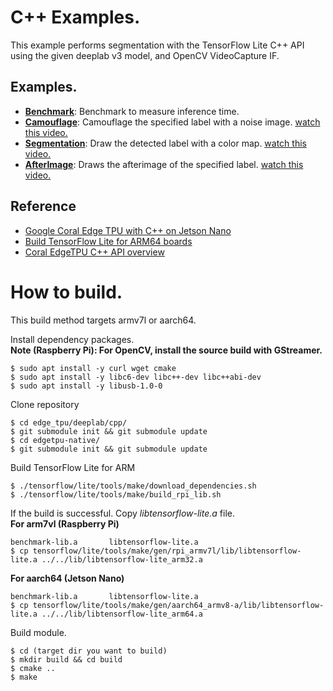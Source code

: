 # C++ Examples.
This example performs segmentation with the TensorFlow Lite C++ API using the given deeplab v3 model, and OpenCV VideoCapture IF.

## Examples.
- [**Benchmark**](benchmark): Benchmark to measure inference time. 
- [**Camouflage**](camouflage): Camouflage the specified label with a noise image. [watch this video.](https://www.youtube.com/watch?v=b46mX0C4Mqo)
- [**Segmentation**](segmentation): Draw the detected label with a color map. [watch this video.](https://youtube.com/watch?v=JtUR1ofaqN0)
- [**AfterImage**](motion): Draws the afterimage of the specified label. [watch this video.](https://www.youtube.com/watch?v=zQptVRlUwAM)


## Reference
- [Google Coral Edge TPU with C++ on Jetson Nano](https://qiita.com/iwatake2222/items/3a09a2d26b022a5a8a95)
- [Build TensorFlow Lite for ARM64 boards](https://www.tensorflow.org/lite/guide/build_arm64)
- [Coral EdgeTPU C++ API overview](https://coral.withgoogle.com/docs/edgetpu/api-cpp/)

# How to build.
This build method targets armv7l or aarch64.<br>

Install dependency packages.<br>
**Note (Raspberry Pi): For OpenCV, install the source build with GStreamer.**
```$ sudo apt-get install build-essential
$ sudo apt install -y curl wget cmake
$ sudo apt install -y libc6-dev libc++-dev libc++abi-dev
$ sudo apt install -y libusb-1.0-0
```

Clone repository
```$ git clone https://github.com/NobuoTsukamoto/edge_tpu.git
$ cd edge_tpu/deeplab/cpp/
$ git submodule init && git submodule update
$ cd edgetpu-native/
$ git submodule init && git submodule update
```

Build TensorFlow Lite for ARM
```$ cd tensorflow
$ ./tensorflow/lite/tools/make/download_dependencies.sh
$ ./tensorflow/lite/tools/make/build_rpi_lib.sh
```

If the build is successful. Copy *libtensorflow-lite.a* file.<br>
**For arm7vl (Raspberry Pi)**
```$ ls tensorflow/lite/tools/make/gen/rpi_armv7l/lib/
benchmark-lib.a       libtensorflow-lite.a  
$ cp tensorflow/lite/tools/make/gen/rpi_armv7l/lib/libtensorflow-lite.a ../../lib/libtensorflow-lite_arm32.a
```

**For aarch64 (Jetson Nano)**
```$ ls tensorflow/lite/tools/make/gen/rpi_armv7l/lib/
benchmark-lib.a       libtensorflow-lite.a  
$ cp tensorflow/lite/tools/make/gen/aarch64_armv8-a/lib/libtensorflow-lite.a ../../lib/libtensorflow-lite_arm64.a
```

Build module.
```
$ cd (target dir you want to build)
$ mkdir build && cd build
$ cmake ..  
$ make
```



